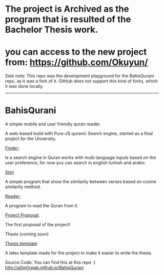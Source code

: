 # The project is Archived as the program that is resulted of the Bachelor Thesis work.
#  you can access to the new project from: https://github.com/Okuyun/

Side note: This repo was the development playground for the BahisQurani repo, as it was a fork of it. GitHub does not support this kind of forks, which it was done locally. 
* * * * *

# BahisQurani

A simple mobile and user friendly quran reader.

A web-based build with Pure-JS quranic Search engine, 
started as a final project for the University.

[Finder:](finder.html)

Is a search engine in Quran works with multi-language inputs based on the user preference, for now you can search in english turkish and arabic. 

[Simi](simi.html)

A simple program that show the similarity between verses based on cosine similarity method.

[Reader:](reader.html)

A program to read the Quran from it. 

[Project Proposal:](Projectproposal.html)

The first proposal of the project!

Thesis (coming soon)

[Thesis template](https://www.overleaf.com/latex/templates/fsmvu-thesis-template/wychkztcsqyp)

A latex template made for the project to make it easier to write the thesis. 

Source Code: 
You can find this at this repo :) 
http://a0m0rajab.github.io/BahisQurani
